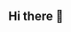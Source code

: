 ## Hi there 👋

<!--
# I'm Abolfazl
I'm a developer interested in **Python**, **C++**, and **Machine Learning**.

## 🚀 Projects
- [python-projects](https://github.com/abolfazlfayyaz/python-projects)
- [cpp-projects](https://github.com/abolfazlfayyaz/cpp-projects)
- [ml-projects](https://github.com/abolfazlfayyaz/ml-projects)

## 🌱 Currently learning
- Deep Learning fundamentals
- Writing efficient C++ code

-->
